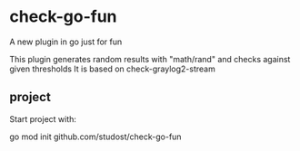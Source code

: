 # check-go-fun

A new plugin in go just for fun

This plugin generates random results with "math/rand" and checks against given thresholds
It is based on check-graylog2-stream 

## project

Start project with:

go mod init github.com/studost/check-go-fun



